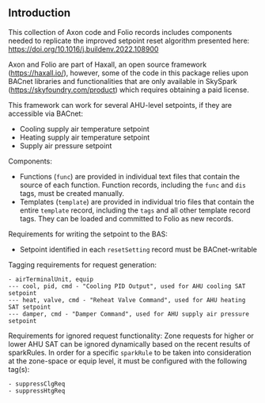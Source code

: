 ## Introduction

This collection of Axon code and Folio records includes components needed to 
replicate the improved setpoint reset algorithm presented here:
https://doi.org/10.1016/j.buildenv.2022.108900

Axon and Folio are part of Haxall, an open source framework (https://haxall.io/),
however, some of the code in this package relies upon BACnet libraries and
functionalities that are only available in SkySpark (https://skyfoundry.com/product)
which requires obtaining a paid license.

This framework can work for several AHU-level setpoints, if they are accessible
via BACnet:
- Cooling supply air temperature setpoint
- Heating supply air temperature setpoint
- Supply air pressure setpoint

Components:
- Functions (`func`) are provided in individual text files that contain the source of
  each function. Function records, including the `func` and `dis` tags, must be
  created manually.
- Templates (`template`) are provided in individual trio files that contain the entire
  `template` record, including the `tags` and all other template record tags. They
  can be loaded and committed to Folio as new records.

Requirements for writing the setpoint to the BAS:
- Setpoint identified in each `resetSetting` record must be BACnet-writable

Tagging requirements for request generation:
```
- airTerminalUnit, equip
--- cool, pid, cmd - "Cooling PID Output", used for AHU cooling SAT setpoint
--- heat, valve, cmd - "Reheat Valve Command", used for AHU heating SAT setpoint
--- damper, cmd - "Damper Command", used for AHU supply air pressure setpoint
```

Requirements for ignored request functionality:
Zone requests for higher or lower AHU SAT can be ignored dynamically based on
the recent results of sparkRules.
In order for a specific `sparkRule` to be taken into consideration at the
zone-space or equip level, it must be configured with the following tag(s):
```
- suppressClgReq
- suppressHtgReq
```
